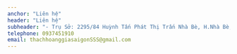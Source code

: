 ```yaml
---
anchor: "Liên hệ"
header: "Liên hệ"
subheader: "- Trụ Sở: 2295/84 Huỳnh Tấn Phát Thị Trấn Nhà Bè, H.Nhà Bè, TP. HCM.\n;- Văn phòng đại diện: 39F Nguyễn Thị Thơi, Phường Hiệp Thành, Quận 12, TP. HCM.;\nSẵn sàng để bắt đầu dự án tiếp theo của bạn với chúng tôi?\n Hãy gọi cho chúng tôi hoặc gửi email cho chúng tôi và chúng tôi sẽ liên hệ lại với bạn trong thời gian sớm nhất!"
telephone: 0937451910
email: thachhoanggiasaigonSSS@gmail.com
---
```

